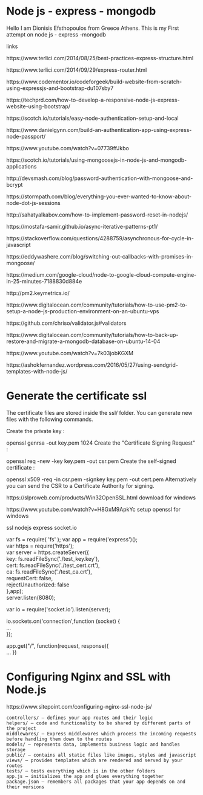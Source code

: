 <h1>Node js - express - mongodb</h1>

Hello I am Dionisis Efsthopoulos from Greece Athens.
This is my First attempt on node js - express -mongodb

links
<p>https://www.terlici.com/2014/08/25/best-practices-express-structure.html</p> 
<p>https://www.terlici.com/2014/09/29/express-router.html</p>
<p>https://www.codementor.io/codeforgeek/build-website-from-scratch-using-expressjs-and-bootstrap-du107sby7</p>
<p>https://techprd.com/how-to-develop-a-responsive-node-js-express-website-using-bootstrap/</p>
<p>https://scotch.io/tutorials/easy-node-authentication-setup-and-local</p>
<p>https://www.danielgynn.com/build-an-authentication-app-using-express-node-passport/</p>
<p>https://www.youtube.com/watch?v=07739ffJkbo</p>
<p>https://scotch.io/tutorials/using-mongoosejs-in-node-js-and-mongodb-applications</p>
<p>http://devsmash.com/blog/password-authentication-with-mongoose-and-bcrypt</p>
<p>https://stormpath.com/blog/everything-you-ever-wanted-to-know-about-node-dot-js-sessions</p>
<p>http://sahatyalkabov.com/how-to-implement-password-reset-in-nodejs/</p>
<p>https://mostafa-samir.github.io/async-iterative-patterns-pt1/</p>
<p>https://stackoverflow.com/questions/4288759/asynchronous-for-cycle-in-javascript</p>
<p>https://eddywashere.com/blog/switching-out-callbacks-with-promises-in-mongoose/</p>
<p>https://medium.com/google-cloud/node-to-google-cloud-compute-engine-in-25-minutes-7188830d884e</p>
<p>http://pm2.keymetrics.io/</p>
<p>https://www.digitalocean.com/community/tutorials/how-to-use-pm2-to-setup-a-node-js-production-environment-on-an-ubuntu-vps</p>
<p>https://github.com/chriso/validator.js#validators</p>
<p>https://www.digitalocean.com/community/tutorials/how-to-back-up-restore-and-migrate-a-mongodb-database-on-ubuntu-14-04</p>
<p>https://www.youtube.com/watch?v=7k03jobKGXM</p>
<p>https://ashokfernandez.wordpress.com/2016/05/27/using-sendgrid-templates-with-node-js/</p>

  <h1>Generate the certificate ssl</h1>

The certificate files are stored inside the ssl/ folder. You can generate new files with the following commands.

Create the private key :

openssl genrsa -out key.pem 1024
Create the "Certificate Signing Request" :

openssl req -new -key key.pem -out csr.pem
Create the self-signed certificate :

openssl x509 -req -in csr.pem -signkey key.pem -out cert.pem
Alternatively you can send the CSR to a Certificate Authority for signing.
<p>https://slproweb.com/products/Win32OpenSSL.html download for windows</p>
<p>https://www.youtube.com/watch?v=H8GxM9ApkYc setup openssl for windows</p>

ssl nodejs express socket.io

var fs = require( 'fs' );
var app = require('express')();<br>
var https        = require('https');<br>
var server = https.createServer({<br>
    key: fs.readFileSync('./test_key.key'),<br>
    cert: fs.readFileSync('./test_cert.crt'),<br>
    ca: fs.readFileSync('./test_ca.crt'),<br>
    requestCert: false,<br>
    rejectUnauthorized: false<br>
},app);<br>
server.listen(8080);<br>

var io = require('socket.io').listen(server);<br>

io.sockets.on('connection',function (socket) {<br>
    ...<br>
});<br>

app.get("/", function(request, response){<br>
    ...
})


<h1>Configuring Nginx and SSL with Node.js</h1>
<p>https://www.sitepoint.com/configuring-nginx-ssl-node-js/</p>


    controllers/ – defines your app routes and their logic
    helpers/ – code and functionality to be shared by different parts of the project
    middlewares/ – Express middlewares which process the incoming requests before handling them down to the routes
    models/ – represents data, implements business logic and handles storage
    public/ – contains all static files like images, styles and javascript
    views/ – provides templates which are rendered and served by your routes
    tests/ – tests everything which is in the other folders
    app.js – initializes the app and glues everything together
    package.json – remembers all packages that your app depends on and their versions
    
  
